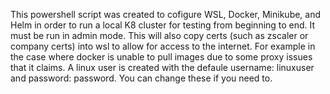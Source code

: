 This powershell script was created to cofigure WSL, Docker, Minikube, and Helm in order to run a local K8 cluster for testing from beginning to end.
It must be run in admin mode.
This will also copy certs (such as zscaler or company certs) into wsl to allow for access to the internet. For example in the case where docker is unable to pull images due to some proxy issues that it claims. 
A linux user is created with the defaule username: linuxuser and password: password. You can change these if you need to.
